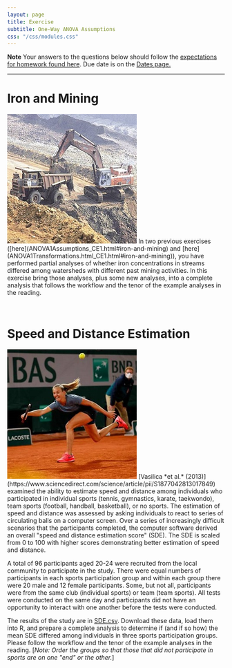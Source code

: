 ```yaml
---
layout: page
title: Exercise
subtitle: One-Way ANOVA Assumptions
css: "/css/modules.css"
---
```


<div class="alert alert-warning">
  <strong>Note</strong> Your answers to the questions below should follow the <a href="../../resources/hwformat" target="_blank">expectations for homework found here</a>. Due date is on the <a href="../../resources/Dates-Current" target="_blank">Dates page.</a>
</div>

----

# Iron and Mining
<img src="../zimgs/Iron_Mining.jpg" alt="Decoration" class="img-right">
In two previous exercises ([here](ANOVA1Assumptions_CE1.html#iron-and-mining) and [here](ANOVA1Transformations.html_CE1.html#iron-and-mining)), you have performed partial analyses of whether iron concentrations in streams differed among watersheds with different past mining activities. In this exercise bring those analyses, plus some new analyses, into a complete analysis that follows the workflow and the tenor of the example analyses in the reading.

&nbsp;

# Speed and Distance Estimation
<img src="../zimgs/reactiontime.jpg" alt="Decoration" class="img-right">
[Vasilica *et al.* (2013)](https://www.sciencedirect.com/science/article/pii/S1877042813017849) examined the ability to estimate speed and distance among individuals who participated in individual sports (tennis, gymnastics, karate, taekwondo), team sports (football, handball, basketball), or no sports. The estimation of speed and distance was assessed by asking individuals to react to series of circulating balls on a computer screen. Over a series of increasingly difficult scenarios that the participants completed, the computer software derived an overall "speed and distance estimation score" (SDE). The SDE is scaled from 0 to 100 with higher scores demonstrating better estimation of speed and distance.

A total of 96 participants aged 20-24 were recruited from the local community to participate in the study. There were equal numbers of participants in each sports participation group and within each group there were 20 male and 12 female participants. Some, but not all, participants were from the same club (individual sports) or team (team sports). All tests were conducted on the same day and participants did not have an opportunity to interact with one another before the tests were conducted.

The results of the study are in [SDE.csv](data/SDE.csv). Download these data, load them into R, and prepare a complete analysis to determine if (and if so how) the mean SDE differed among individuals in three sports participation groups. Please follow the workflow and the tenor of the example analyses in the reading. [*Note: Order the groups so that those that did not participate in sports are on one "end" or the other.*]

